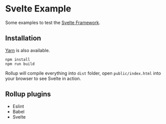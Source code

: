 # Svelte Example

Some examples to test the [Svelte Framework](https://svelte.technology/).

## Installation

[Yarn](https://yarnpkg.com/) is also available.
```
npm install 
npm run build
```

Rollup will compile everything into `dist` folder, open `public/index.html` into your browser to see Svelte in action.

## Rollup plugins
- Eslint
- Babel
- Svelte